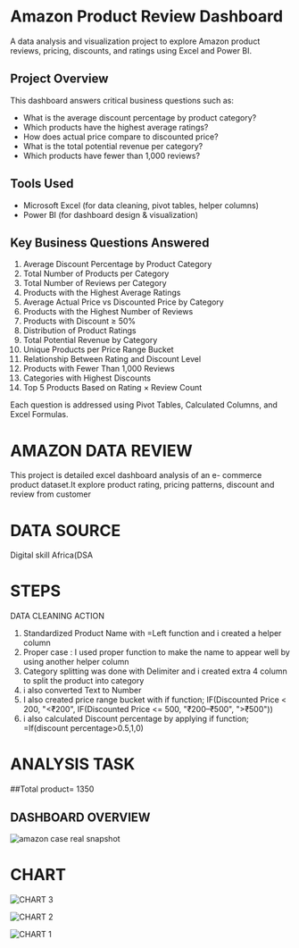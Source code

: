 #  Amazon Product Review Dashboard

A data analysis and visualization project to explore Amazon product reviews, pricing, discounts, and ratings using Excel and Power BI.

##  Project Overview

This dashboard answers critical business questions such as:
- What is the average discount percentage by product category?
- Which products have the highest average ratings?
- How does actual price compare to discounted price?
- What is the total potential revenue per category?
- Which products have fewer than 1,000 reviews?

##  Tools Used

- Microsoft Excel (for data cleaning, pivot tables, helper columns)
- Power BI (for dashboard design & visualization)


##  Key Business Questions Answered

1. Average Discount Percentage by Product Category  
2. Total Number of Products per Category  
3. Total Number of Reviews per Category  
4. Products with the Highest Average Ratings  
5. Average Actual Price vs Discounted Price by Category  
6. Products with the Highest Number of Reviews  
7. Products with Discount ≥ 50%  
8. Distribution of Product Ratings  
9. Total Potential Revenue by Category  
10. Unique Products per Price Range Bucket  
11. Relationship Between Rating and Discount Level  
12. Products with Fewer Than 1,000 Reviews  
13. Categories with Highest Discounts  
14. Top 5 Products Based on Rating × Review Count

Each question is addressed using Pivot Tables, Calculated Columns, and Excel Formulas.


# AMAZON DATA REVIEW
This project is detailed excel dashboard analysis of an e- commerce product dataset.It explore product rating, pricing patterns, discount and review from customer
# DATA SOURCE
Digital skill Africa(DSA
# STEPS
DATA CLEANING ACTION

1. Standardized Product Name with =Left function and i created a helper column
2. Proper case : I used proper function to make the name to appear well by using another helper column
3. Category splitting was done with Delimiter and i created extra 4 column to split the product into category
4. i also converted Text to Number
5. I also created price range bucket
with if function; IF(Discounted Price < 200, "<₹200",
   IF(Discounted Price <= 500, "₹200–₹500", ">₹500"))
6. i also calculated Discount percentage by applying if function; =If(discount percentage>0.5,1,0)
# ANALYSIS TASK
##Total product= 1350
## DASHBOARD OVERVIEW

![amazon case real  snapshot](https://github.com/user-attachments/assets/76114aa7-374b-4931-9c20-8e3a4408c87f)
# CHART

![CHART 3](https://github.com/user-attachments/assets/fdda82b3-cec6-4dcb-9edd-c40e60f304b1)

![CHART 2](https://github.com/user-attachments/assets/42312a47-105a-45a6-b578-510c92fe0a7b)

![CHART 1](https://github.com/user-attachments/assets/eab49d7c-60a0-43de-9a50-9d09363dee70)
